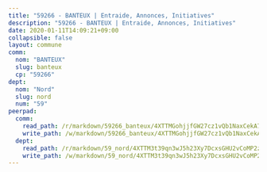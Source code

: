 ```yaml
---
title: "59266 - BANTEUX | Entraide, Annonces, Initiatives"
description: "59266 - BANTEUX | Entraide, Annonces, Initiatives"
date: 2020-01-11T14:09:21+09:00
collapsible: false
layout: commune
comm:
  nom: "BANTEUX"
  slug: banteux
  cp: "59266"
dept:
  nom: "Nord"
  slug: nord
  num: "59"
peerpad:
  comm:
    read_path: /r/markdown/59266_banteux/4XTTMGohjjfGW27cz1vQb1NaxCekA7r3wFzHFY2tpXgM6ferB
    write_path: /w/markdown/59266_banteux/4XTTMGohjjfGW27cz1vQb1NaxCekA7r3wFzHFY2tpXgM6ferB-K3TgV3icVMZMZneHYmtQgiFPdmUQn3A1TXjR1u8wqk5Rwy4KeR5PcFjzEwskyAaPcDjJAmt4WctVEH11VMk4rERjpHvHX6DxBTp7q6ViyKtAv42etabXeTyoYBH38hbWyar7xnjh
  dept:
    read_path: /r/markdown/59_nord/4XTTM3t39qn3wJ5h23Xy7DcxsGHU2vCoMP2z3iS4TUn3TrtdJ
    write_path: /w/markdown/59_nord/4XTTM3t39qn3wJ5h23Xy7DcxsGHU2vCoMP2z3iS4TUn3TrtdJ-K3TgTuZGkuZqXfr6fpmH7pGsMT6ndvZQMyRDze5QBt7XScLWHoBi246kLoDKpTH2Yo4f3AFSSJqGc2ozvNww7qPLqsDjpvahxCbQ6F5znbfjp6kVgaDcTYc9LyhwSfYuCevnvZUQ
---
```


